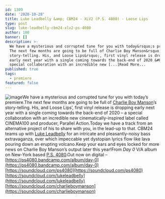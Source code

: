 ```yaml
---
id: 1309
date: '2020-10-28'
title: Luke Leadbelly &amp; CBM24 - XLV2 (P.S. 4080) - Loose Lips
type: post
slug: luke-leadbelly-cbm24-xlv2-ps-4080
author: 100
banner: []
description: >-
  We have a mysterious and corrupted tune for you with today&rsquo;s premiere.
  The next few months are going to be full of Charlie Boy Manson&rsquo;s
  story-telling. His, and Loose Lips&rsquo;, first vinyl release is dropping
  early next year with a single coming towards the back-end of 2020 &#8211; a
  special collaboration with an incredible new [...]Read More...
published: true
tags:
  - premiere
featured: false
---
```

![image](../undefined)We have a mysterious and corrupted tune for you with today’s premiere.The next few months are going to be full of [Charlie Boy Manson](https://www.facebook.com/charlieboymansonswms/)’s story-telling. His, and Loose Lips’, first vinyl release is dropping early next year with a single coming towards the back-end of 2020 – a special collaboration with an incredible new cinematically-inspired label called CINEMA100 and producer, Parallel Action.Today we have a track from an alternative project of his to share with you, in the lead-up to that. CBM24 teams up with [Luke Leadbelly](https://www.discogs.com/artist/6304367-Luke-Leadbelly) for an intricate and pleasantly-noisy bass extravaganza, over which impeccable yet dystopian lyrics flow like lava pouring down an erupting volcano.Keep your ears and eyes locked for more news on Charlie Boy Manson’s output later this year!From _Day 0_ V/A album on New-York based [P.S. 4080](https://ps4080.bandcamp.com/).Out now on digital – [https://ps4080.bandcamp.com/album/day-0](https://ps4080.bandcamp.com/album/day-0)[https://soundcloud.com/ps4080](https://soundcloud.com/ps4080)  
[https://soundcloud.com/lukeleadbelly](https://soundcloud.com/lukeleadbelly)  
[https://soundcloud.com/charlieboymanson](https://soundcloud.com/charlieboymanson)